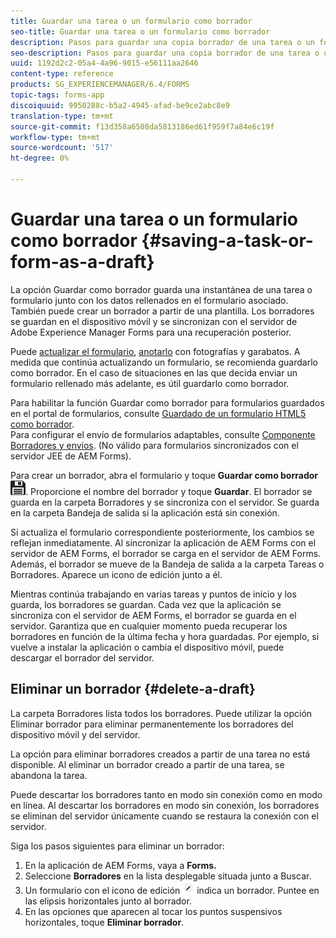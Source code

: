 ```yaml
---
title: Guardar una tarea o un formulario como borrador
seo-title: Guardar una tarea o un formulario como borrador
description: Pasos para guardar una copia borrador de una tarea o un formulario en la aplicación de AEM Forms
seo-description: Pasos para guardar una copia borrador de una tarea o un formulario en la aplicación de AEM Forms
uuid: 1192d2c2-05a4-4a96-9015-e56111aa2646
content-type: reference
products: SG_EXPERIENCEMANAGER/6.4/FORMS
topic-tags: forms-app
discoiquuid: 9950288c-b5a2-4945-afad-be9ce2abc8e9
translation-type: tm+mt
source-git-commit: f13d358a6508da5813186ed61f959f7a84e6c19f
workflow-type: tm+mt
source-wordcount: '517'
ht-degree: 0%

---
```



# Guardar una tarea o un formulario como borrador {#saving-a-task-or-form-as-a-draft}

La opción Guardar como borrador guarda una instantánea de una tarea o formulario junto con los datos rellenados en el formulario asociado. También puede crear un borrador a partir de una plantilla. Los borradores se guardan en el dispositivo móvil y se sincronizan con el servidor de Adobe Experience Manager Forms para una recuperación posterior.

Puede [actualizar el formulario](/help/forms/using/working-with-form.md), [anotarlo](/help/forms/using/add-attachments.md) con fotografías y garabatos. A medida que continúa actualizando un formulario, se recomienda guardarlo como borrador. En el caso de situaciones en las que decida enviar un formulario rellenado más adelante, es útil guardarlo como borrador.

Para habilitar la función Guardar como borrador para formularios guardados en el portal de formularios, consulte [Guardado de un formulario HTML5 como borrador](/help/forms/using/saving-html5-form-draft.md).\
Para configurar el envío de formularios adaptables, consulte [Componente Borradores y envíos](/help/forms/using/draft-submission-component.md). (No válido para formularios sincronizados con el servidor JEE de AEM Forms).

Para crear un borrador, abra el formulario y toque **Guardar como borrador** ![guardar como borrador](assets/save-as-draft.png). Proporcione el nombre del borrador y toque **Guardar**. El borrador se guarda en la carpeta Borradores y se sincroniza con el servidor. Se guarda en la carpeta Bandeja de salida si la aplicación está sin conexión.

Si actualiza el formulario correspondiente posteriormente, los cambios se reflejan inmediatamente. Al sincronizar la aplicación de AEM Forms con el servidor de AEM Forms, el borrador se carga en el servidor de AEM Forms. Además, el borrador se mueve de la Bandeja de salida a la carpeta Tareas o Borradores. Aparece un icono de edición junto a él.

Mientras continúa trabajando en varias tareas y puntos de inicio y los guarda, los borradores se guardan. Cada vez que la aplicación se sincroniza con el servidor de AEM Forms, el borrador se guarda en el servidor. Garantiza que en cualquier momento pueda recuperar los borradores en función de la última fecha y hora guardadas. Por ejemplo, si vuelve a instalar la aplicación o cambia el dispositivo móvil, puede descargar el borrador del servidor.

## Eliminar un borrador {#delete-a-draft}

La carpeta Borradores lista todos los borradores. Puede utilizar la opción Eliminar borrador para eliminar permanentemente los borradores del dispositivo móvil y del servidor.

La opción para eliminar borradores creados a partir de una tarea no está disponible. Al eliminar un borrador creado a partir de una tarea, se abandona la tarea.

Puede descartar los borradores tanto en modo sin conexión como en modo en línea. Al descartar los borradores en modo sin conexión, los borradores se eliminan del servidor únicamente cuando se restaura la conexión con el servidor.

Siga los pasos siguientes para eliminar un borrador:

1. En la aplicación de AEM Forms, vaya a **Forms.**
1. Seleccione **Borradores** en la lista desplegable situada junto a Buscar.
1. Un formulario con el icono de edición ![edit-draft-app](assets/edit-draft-app.png) indica un borrador. Puntee en las elipsis horizontales junto al borrador.
1. En las opciones que aparecen al tocar los puntos suspensivos horizontales, toque **Eliminar borrador**.

